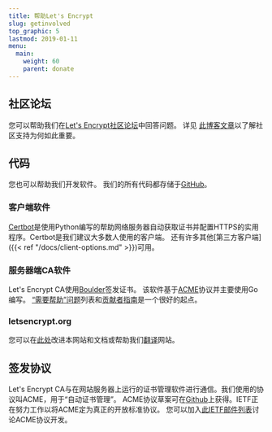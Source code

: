 ```yaml
---
title: 帮助Let's Encrypt
slug: getinvolved
top_graphic: 5
lastmod: 2019-01-11
menu:
  main:
    weight: 60
    parent: donate
---
```


## 社区论坛

您可以帮助我们在[Let's Encrypt社区论坛](https://community.letsencrypt.org/)中回答问题。 详见 [此博客文章](/2015/08/13/lets-encrypt-community-support.html)以了解社区支持为何如此重要。

## 代码

您也可以帮助我们开发软件。 我们的所有代码都存储于[GitHub](https://github.com/letsencrypt/)。

### 客户端软件

[Certbot](https://github.com/certbot/certbot)是使用Python编写的帮助网络服务器自动获取证书并配置HTTPS的实用程序。Certbot是我们建议大多数人使用的客户端。 还有许多其他[第三方客户端]({{< ref "/docs/client-options.md" >}})可用。

### 服务器端CA软件

Let's Encrypt CA使用[Boulder](https://github.com/letsencrypt/boulder)签发证书。 该软件基于[ACME](https://github.com/ietf-wg-acme/acme)协议并主要使用Go编写。 [“需要帮助”问题](https://github.com/letsencrypt/boulder/issues?q=is%3Aopen+is%3Aissue+label%3Astatus%2Fhelp-wanted)列表和[贡献者指南](https://github.com/letsencrypt/boulder/blob/master/CONTRIBUTING.md)是一个很好的起点。

### letsencrypt.org

您可以在[此处](https://github.com/letsencrypt/website)改进本网站和文档或帮助我们[翻译](https://github.com/letsencrypt/website/blob/master/TRANSLATION.md)网站。

## 签发协议

Let's Encrypt CA与在网站服务器上运行的证书管理软件进行通信。我们使用的协议叫ACME，用于“自动证书管理”。 ACME协议草案可在[Github](https://github.com/ietf-wg-acme/acme)上获得。IETF正在努力工作以将ACME定为真正的开放标准协议。 您可以加入[此IETF邮件列表](https://www.ietf.org/mailman/listinfo/acme)讨论ACME协议开发。

